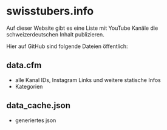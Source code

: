 swisstubers.info
=============
Auf dieser Website gibt es eine Liste mit YouTube Kanäle die schweizerdeutschen Inhalt publizieren.

Hier auf GitHub sind folgende Dateien öffentlich:

data.cfm
-------
* alle Kanal IDs, Instagram Links und weitere statische Infos
* Kategorien

data_cache.json
-------
* generiertes json